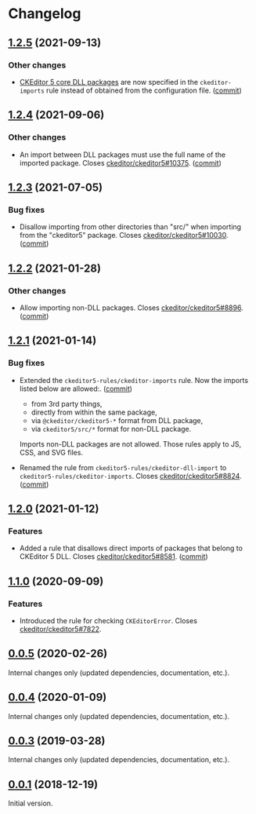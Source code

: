 Changelog
=========

## [1.2.5](https://github.com/ckeditor/eslint-plugin-ckeditor5-rules/compare/v1.2.4...v1.2.5) (2021-09-13)

### Other changes

* [CKEditor 5 core DLL packages](https://ckeditor.com/docs/ckeditor5/latest/builds/guides/development/dll-builds.html) are now specified in the `ckeditor-imports` rule instead of obtained from the configuration file. ([commit](https://github.com/ckeditor/eslint-plugin-ckeditor5-rules/commit/9f59a1f69d365a6822a76e6b2b49cfaf7a711e28))


## [1.2.4](https://github.com/ckeditor/eslint-plugin-ckeditor5-rules/compare/v1.2.3...v1.2.4) (2021-09-06)

### Other changes

* An import between DLL packages must use the full name of the imported package. Closes [ckeditor/ckeditor5#10375](https://github.com/ckeditor/ckeditor5/issues/10375). ([commit](https://github.com/ckeditor/eslint-plugin-ckeditor5-rules/commit/85bcfd7ae095b5755eb5061c6d63b4fdc6d7d398))


## [1.2.3](https://github.com/ckeditor/eslint-plugin-ckeditor5-rules/compare/v1.2.2...v1.2.3) (2021-07-05)

### Bug fixes

* Disallow importing from other directories than "src/" when importing from the "ckeditor5" package. Closes [ckeditor/ckeditor5#10030](https://github.com/ckeditor/ckeditor5/issues/10030). ([commit](https://github.com/ckeditor/eslint-plugin-ckeditor5-rules/commit/d12074249190619d1af94bc80844bd74f32865d2))


## [1.2.2](https://github.com/ckeditor/eslint-plugin-ckeditor5-rules/compare/v1.2.1...v1.2.2) (2021-01-28)

### Other changes

* Allow importing non-DLL packages. Closes [ckeditor/ckeditor5#8896](https://github.com/ckeditor/ckeditor5/issues/8896). ([commit](https://github.com/ckeditor/eslint-plugin-ckeditor5-rules/commit/facb8edd86596844d736bfd7605d2ac8f3c4ccb6))


## [1.2.1](https://github.com/ckeditor/eslint-plugin-ckeditor5-rules/compare/v1.2.0...v1.2.1) (2021-01-14)

### Bug fixes

* Extended the `ckeditor5-rules/ckeditor-imports` rule. Now the imports listed below are allowed:. ([commit](https://github.com/ckeditor/eslint-plugin-ckeditor5-rules/commit/d17a849db1bef7992770f9e698a4cba0a9266322))

  - from 3rd party things,
  - directly from within the same package,
  - via `@ckeditor/ckeditor5-*` format from DLL package,
  - via `ckeditor5/src/*` format for non-DLL package.

  Imports non-DLL packages are not allowed. Those rules apply to JS, CSS, and SVG files.
* Renamed the rule from `ckeditor5-rules/ckeditor-dll-import` to `ckeditor5-rules/ckeditor-imports`. Closes [ckeditor/ckeditor5#8824](https://github.com/ckeditor/ckeditor5/issues/8824). ([commit](https://github.com/ckeditor/eslint-plugin-ckeditor5-rules/commit/d17a849db1bef7992770f9e698a4cba0a9266322))


## [1.2.0](https://github.com/ckeditor/eslint-plugin-ckeditor5-rules/compare/v1.1.0...v1.2.0) (2021-01-12)

### Features

* Added a rule that disallows direct imports of packages that belong to CKEditor 5 DLL. Closes [ckeditor/ckeditor5#8581](https://github.com/ckeditor/ckeditor5/issues/8581). ([commit](https://github.com/ckeditor/eslint-plugin-ckeditor5-rules/commit/7fe7d661b85b8e46e182dad084a5a69294510837))


## [1.1.0](https://github.com/ckeditor/eslint-plugin-ckeditor5-rules/compare/v1.0.0...v1.1.0) (2020-09-09)

### Features

* Introduced the rule for checking `CKEditorError`. Closes [ckeditor/ckeditor5#7822](https://github.com/ckeditor/ckeditor5/issues/7822).


## [0.0.5](https://github.com/ckeditor/ckeditor5-dev/compare/eslint-plugin-ckeditor5-rules@0.0.4...eslint-plugin-ckeditor5-rules@0.0.5) (2020-02-26)

Internal changes only (updated dependencies, documentation, etc.).


## [0.0.4](https://github.com/ckeditor/ckeditor5-dev/compare/eslint-plugin-ckeditor5-rules@0.0.3...eslint-plugin-ckeditor5-rules@0.0.4) (2020-01-09)

Internal changes only (updated dependencies, documentation, etc.).


## [0.0.3](https://github.com/ckeditor/ckeditor5-dev/compare/eslint-plugin-ckeditor5-rules@0.0.1...eslint-plugin-ckeditor5-rules@0.0.3) (2019-03-28)

Internal changes only (updated dependencies, documentation, etc.).


## [0.0.1](https://github.com/ckeditor/ckeditor5-dev/tree/eslint-plugin-ckeditor5-rules@0.0.1) (2018-12-19)

Initial version.
